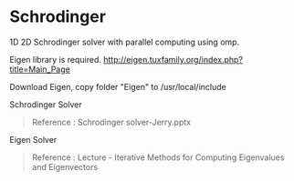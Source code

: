 # Schrodinger
1D 2D Schrodinger solver with parallel computing using omp.

Eigen library is required.
http://eigen.tuxfamily.org/index.php?title=Main_Page

Download Eigen, copy folder "Eigen" to /usr/local/include  

Schrodinger Solver
>Reference : Schrodinger solver-Jerry.pptx

Eigen Solver
>Reference : Lecture - Iterative Methods for Computing Eigenvalues and Eigenvectors
